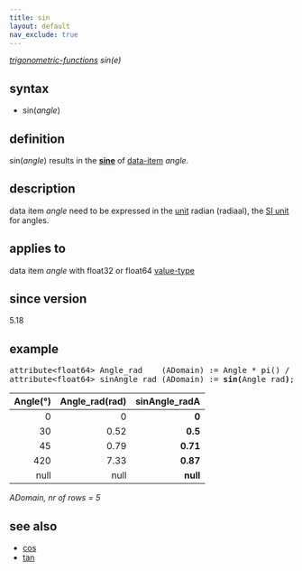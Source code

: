```yaml
---
title: sin
layout: default
nav_exclude: true
---
```

*[trigonometric-functions](trigonometric-functions) sin(e)*

## syntax

- sin(*angle*)

## definition

sin(*angle*) results in the [**sine**](https://en.wikipedia.org/wiki/Sine) of [data-item](data-item) *angle*.

## description

data item *angle* need to be expressed in the [unit](unit) radian (radiaal), the [SI unit](https://en.wikipedia.org/wiki/International_System_of_Units) for angles.

## applies to

data item *angle* with float32 or float64 [value-type](value-type)

## since version

5.18

## example

<pre>
attribute&lt;float64&gt; Angle_rad    (ADomain) := Angle * pi() / 180.0;
attribute&lt;float64&gt; sinAngle_rad (ADomain) := <B>sin(</B>Angle_rad<B>)</B>;
</pre>

| Angle(°)  | Angle_rad(rad) |**sinAngle_radA**|
|----------:|---------------:|----------------:|
| 0         | 0              | **0**           |
| 30        | 0.52           | **0.5**         |
| 45        | 0.79           | **0.71**        |
| 420       | 7.33           | **0.87**        |
| null      | null           | **null**        |

*ADomain, nr of rows = 5*

## see also

- [cos](cos)
- [tan](tan)